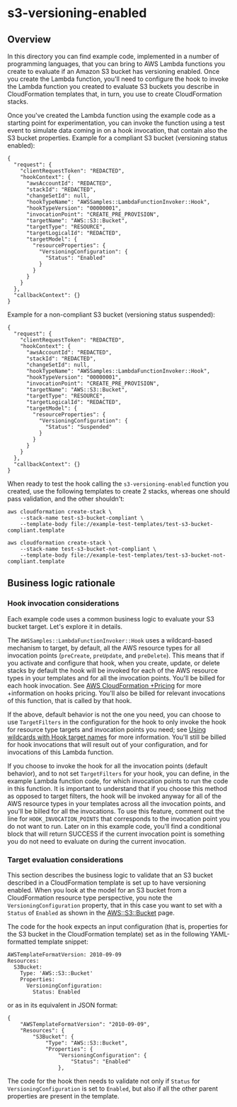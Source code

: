 # s3-versioning-enabled


## Overview

In this directory you can find example code, implemented in a number
of programming languages, that you can bring to AWS Lambda functions
you create to evaluate if an Amazon S3 bucket has versioning
enabled. Once you create the Lambda function, you'll need to configure
the hook to invoke the Lambda function you created to evaluate S3
buckets you describe in CloudFormation templates that, in turn, you
use to create CloudFormation stacks.

Once you've created the Lambda function using the example code as a
starting point for experimentation, you can invoke the function using
a test event to simulate data coming in on a hook invocation, that
contain also the S3 bucket properties. Example for a compliant S3
bucket (versioning status enabled):

```
{
  "request": {
    "clientRequestToken": "REDACTED",
    "hookContext": {
      "awsAccountId": "REDACTED",
      "stackId": "REDACTED",
      "changeSetId": null,
      "hookTypeName": "AWSSamples::LambdaFunctionInvoker::Hook",
      "hookTypeVersion": "00000001",
      "invocationPoint": "CREATE_PRE_PROVISION",
      "targetName": "AWS::S3::Bucket",
      "targetType": "RESOURCE",
      "targetLogicalId": "REDACTED",
      "targetModel": {
        "resourceProperties": {
          "VersioningConfiguration": {
            "Status": "Enabled"
          }
        }
      }
    }
  },
  "callbackContext": {}
}
```

Example for a non-compliant S3 bucket (versioning status suspended):

```
{
  "request": {
    "clientRequestToken": "REDACTED",
    "hookContext": {
      "awsAccountId": "REDACTED",
      "stackId": "REDACTED",
      "changeSetId": null,
      "hookTypeName": "AWSSamples::LambdaFunctionInvoker::Hook",
      "hookTypeVersion": "00000001",
      "invocationPoint": "CREATE_PRE_PROVISION",
      "targetName": "AWS::S3::Bucket",
      "targetType": "RESOURCE",
      "targetLogicalId": "REDACTED",
      "targetModel": {
        "resourceProperties": {
          "VersioningConfiguration": {
            "Status": "Suspended"
          }
        }
      }
    }
  },
  "callbackContext": {}
}
```

When ready to test the hook calling the `s3-versioning-enabled`
function you created, use the following templates to create 2 stacks,
whereas one should pass validation, and the other shouldn't:

```
aws cloudformation create-stack \
    --stack-name test-s3-bucket-compliant \
    --template-body file://example-test-templates/test-s3-bucket-compliant.template

aws cloudformation create-stack \
    --stack-name test-s3-bucket-not-compliant \
    --template-body file://example-test-templates/test-s3-bucket-not-compliant.template
```


## Business logic rationale


### Hook invocation considerations

Each example code uses a common business logic to evaluate your S3
bucket target. Let's explore it in details.

The `AWSSamples::LambdaFunctionInvoker::Hook` uses a wildcard-based
mechanism to target, by default, all the AWS resource types for all
invocation points (`preCreate`, `preUpdate`, and `preDelete`). This
means that if you activate and configure that hook, when you create,
update, or delete stacks by default the hook will be invoked for each
of the AWS resource types in your templates and for all the invocation
points. You'll be billed for each hook invocation. See [AWS
CloudFormation
+Pricing](https://aws.amazon.com/cloudformation/pricing/) for more
+information on hooks pricing. You'll also be billed for relevant
invocations of this function, that is called by that hook.

If the above, default behavior is not the one you need, you can choose
to use `TargetFilters` in the configuration for the hook to only
invoke the hook for resource type targets and invocation points you
need; see [Using wildcards with Hook target
names](https://docs.aws.amazon.com/cloudformation-cli/latest/hooks-userguide/hooks-structure.html#wildcard-hook-targets)
for more information. You'll still be billed for hook invocations that
will result out of your configuration, and for invocations of this
Lambda function.

If you choose to invoke the hook for all the invocation points
(default behavior), and to not set `TargetFilters` for your hook, you
can define, in the example Lambda function code, for which invocation
points to run the code in this function. It is important to understand
that if you choose this method as opposed to target filters, the hook
will be invoked anyway for all of the AWS resource types in your
templates across all the invocation points, and you'll be billed for
all the invocations. To use this feature, comment out the line for
`HOOK_INVOCATION_POINTS` that corresponds to the invocation point you
do not want to run. Later on in this example code, you'll find a
conditional block that will return SUCCESS if the current invocation
point is something you do not need to evaluate on during the current
invocation.


### Target evaluation considerations

This section describes the business logic to validate that an S3
bucket described in a CloudFormation template is set up to have
versioning enabled. When you look at the model for an S3 bucket from a
CloudFormation resource type perspective, you note the
`VersioningConfiguration` property, that in this case you want to set
with a `Status` of `Enabled` as shown in the
[AWS::S3::Bucket](https://docs.aws.amazon.com/AWSCloudFormation/latest/UserGuide/aws-resource-s3-bucket.html)
page.

The code for the hook expects an input configuration (that is,
properties for the S3 bucket in the CloudFormation template) set as in
the following YAML-formatted template snippet:

```
AWSTemplateFormatVersion: 2010-09-09
Resources:
  S3Bucket:
    Type: 'AWS::S3::Bucket'
    Properties:
      VersioningConfiguration:
        Status: Enabled
```

or as in its equivalent in JSON format:

```
{
    "AWSTemplateFormatVersion": "2010-09-09",
    "Resources": {
        "S3Bucket": {
            "Type": "AWS::S3::Bucket",
            "Properties": {
                "VersioningConfiguration": {
                    "Status": "Enabled"
                },
```

The code for the hook then needs to validate not only if `Status` for
`VersioningConfiguration` is set to `Enabled`, but also if all the
other parent properties are present in the template.
